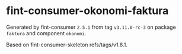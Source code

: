 # fint-consumer-okonomi-faktura

Generated by fint-consumer `2.5.1` from tag `v3.11.0-rc-3` on package `faktura` and component `okonomi`.

Based on fint-consumer-skeleton refs/tags/v1.8.1.
